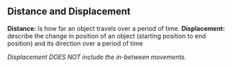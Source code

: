 ## Distance and Displacement

**Distance:** Is how far an object travels over a period of time.
**Displacement:** describe the change in position of an object (starting position to end position) and its direction over a period of time

*Displacement DOES NOT include the in-between movements.*
